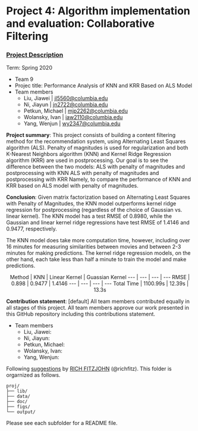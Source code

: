 # Project 4: Algorithm implementation and evaluation: Collaborative Filtering

### [Project Description](doc/project4_desc.md)

Term: Spring 2020

+ Team 9
+ Projec title: Performance Analysis of KNN and KRR Based on ALS Model
+ Team members
	+ Liu, Jiawei | jl5560@columbia.edu
	+ Ni, Jiayun | jn2722@columbia.edu
	+ Petkun, Michael | mjp2262@columbia.edu
	+ Wolansky, Ivan | iaw2110@columbia.edu
	+ Yang, Wenjun | wy2347@columbia.edu

**Project summary**:  This project consists of building a content filtering method for the recommendation system, using Alternating Least Squares algorithm (ALS). Penalty of magnitudes is used for regularization and both K-Nearest Neighbors algorithm (KNN) and Kernel Ridge Regression algorithm (KRR) are used in postprocessing.
Our goal is to see the difference between the two models:
ALS with penalty of magnitudes and postprocessing with KNN
ALS with penalty of magnitudes and postprocessing with KRR
Namely, to compare the performance of KNN and KRR based on ALS model with penalty of magnitudes.

**Conclusion**: Given matrix factorization based on Alternating Least Squares with Penalty of Magnitudes, the KNN model outperforms kernel ridge regression for postprocessing (regardless of the choice of Gaussian vs. linear kernel). The KNN model has a test RMSE of 0.8980, while the Gaussian and linear kernel ridge regressions have test RMSE of 1.4146 and 0.9477, respectively.

The KNN model does take more computation time, however, including over 16 minutes for measuring similarities between movies and between 2-3 minutes for making predictions. The kernel ridge regression models, on the other hand, each take less than half a minute to train the model and make predictions.

<p align="center">
Method | KNN | Linear Kernel | Guassian Kernel 
--- | --- | --- | --- 
RMSE | 0.898 | 0.9477 | 1.4146 
--- | --- | --- | --- 
Total Time | 1100.99s | 12.39s | 13.3s
</p>

**Contribution statement**: [default] All team members contributed equally in all stages of this project. All team members approve our work presented in this GitHub repository including this contributions statement.
+ Team members
	+ Liu, Jiawei:
	+ Ni, Jiayun:
	+ Petkun, Michael:
	+ Wolansky, Ivan:
	+ Yang, Wenjun:

Following [suggestions](http://nicercode.github.io/blog/2013-04-05-projects/) by [RICH FITZJOHN](http://nicercode.github.io/about/#Team) (@richfitz). This folder is orgarnized as follows.

```
proj/
├── lib/
├── data/
├── doc/
├── figs/
└── output/
```

Please see each subfolder for a README file.

